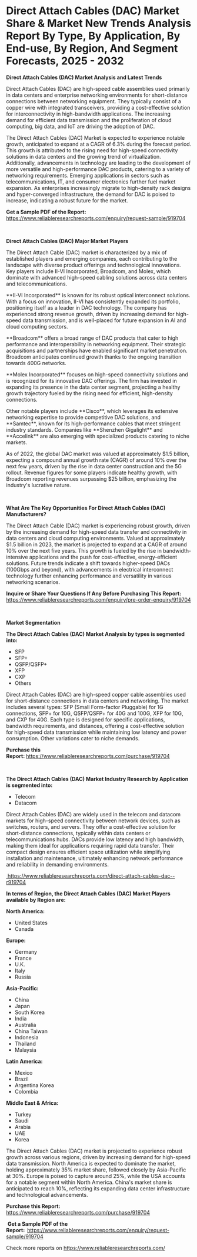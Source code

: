 <p><h1>Direct Attach Cables (DAC) Market Share & Market New Trends Analysis Report By Type, By Application, By End-use, By Region, And Segment Forecasts, 2025 - 2032</h1></p><p><strong>Direct Attach Cables (DAC) Market Analysis and Latest Trends</strong></p>
<p><p>Direct Attach Cables (DAC) are high-speed cable assemblies used primarily in data centers and enterprise networking environments for short-distance connections between networking equipment. They typically consist of a copper wire with integrated transceivers, providing a cost-effective solution for interconnectivity in high-bandwidth applications. The increasing demand for efficient data transmission and the proliferation of cloud computing, big data, and IoT are driving the adoption of DAC.</p><p>The Direct Attach Cables (DAC) Market is expected to experience notable growth, anticipated to expand at a CAGR of 6.3% during the forecast period. This growth is attributed to the rising need for high-speed connectivity solutions in data centers and the growing trend of virtualization. Additionally, advancements in technology are leading to the development of more versatile and high-performance DAC products, catering to a variety of networking requirements. Emerging applications in sectors such as telecommunications, IT, and consumer electronics further fuel market expansion. As enterprises increasingly migrate to high-density rack designs and hyper-converged infrastructure, the demand for DAC is poised to increase, indicating a robust future for the market.</p></p>
<p><strong>Get a Sample PDF of the Report:&nbsp;</strong> <a href="https://www.reliableresearchreports.com/enquiry/request-sample/919704?utm_campaign=2208&utm_medium=2&utm_source=Github&utm_content=ia&utm_term=08042025&utm_id=direct-attach-cables-dac">https://www.reliableresearchreports.com/enquiry/request-sample/919704</a></p>
<p>&nbsp;</p>
<p><strong>Direct Attach Cables (DAC) Major Market Players</strong></p>
<p><p>The Direct Attach Cable (DAC) market is characterized by a mix of established players and emerging companies, each contributing to the landscape with diverse product offerings and technological innovations. Key players include II-VI Incorporated, Broadcom, and Molex, which dominate with advanced high-speed cabling solutions across data centers and telecommunications.</p><p>**II-VI Incorporated** is known for its robust optical interconnect solutions. With a focus on innovation, II-VI has consistently expanded its portfolio, positioning itself as a leader in DAC technology. The company has experienced strong revenue growth, driven by increasing demand for high-speed data transmission, and is well-placed for future expansion in AI and cloud computing sectors.</p><p>**Broadcom** offers a broad range of DAC products that cater to high performance and interoperability in networking equipment. Their strategic acquisitions and partnerships have enabled significant market penetration. Broadcom anticipates continued growth thanks to the ongoing transition towards 400G networks.</p><p>**Molex Incorporated** focuses on high-speed connectivity solutions and is recognized for its innovative DAC offerings. The firm has invested in expanding its presence in the data center segment, projecting a healthy growth trajectory fueled by the rising need for efficient, high-density connections.</p><p>Other notable players include **Cisco**, which leverages its extensive networking expertise to provide competitive DAC solutions, and **Samtec**, known for its high-performance cables that meet stringent industry standards. Companies like **Shenzhen Gigalight** and **Accelink** are also emerging with specialized products catering to niche markets.</p><p>As of 2022, the global DAC market was valued at approximately $1.5 billion, expecting a compound annual growth rate (CAGR) of around 10% over the next few years, driven by the rise in data center construction and the 5G rollout. Revenue figures for some players indicate healthy growth, with Broadcom reporting revenues surpassing $25 billion, emphasizing the industry's lucrative nature.</p></p>
<p>&nbsp;</p>
<p><strong>What Are The Key Opportunities For Direct Attach Cables (DAC) Manufacturers?</strong></p>
<p><p>The Direct Attach Cable (DAC) market is experiencing robust growth, driven by the increasing demand for high-speed data transfer and connectivity in data centers and cloud computing environments. Valued at approximately $1.5 billion in 2023, the market is projected to expand at a CAGR of around 10% over the next five years. This growth is fueled by the rise in bandwidth-intensive applications and the push for cost-effective, energy-efficient solutions. Future trends indicate a shift towards higher-speed DACs (100Gbps and beyond), with advancements in electrical interconnect technology further enhancing performance and versatility in various networking scenarios.</p></p>
<p><strong>Inquire or Share Your Questions If Any Before Purchasing This Report:</strong> <a href="https://www.reliableresearchreports.com/enquiry/pre-order-enquiry/919704?utm_campaign=2208&utm_medium=2&utm_source=Github&utm_content=ia&utm_term=08042025&utm_id=direct-attach-cables-dac">https://www.reliableresearchreports.com/enquiry/pre-order-enquiry/919704</a></p>
<p>&nbsp;</p>
<p><strong>Market Segmentation</strong></p>
<p><strong>The Direct Attach Cables (DAC) Market Analysis by types is segmented into:</strong></p>
<p><ul><li>SFP</li><li>SFP+</li><li>QSFP/QSFP+</li><li>XFP</li><li>CXP</li><li>Others</li></ul></p>
<p><p>Direct Attach Cables (DAC) are high-speed copper cable assemblies used for short-distance connections in data centers and networking. The market includes several types: SFP (Small Form-factor Pluggable) for 1G connections, SFP+ for 10G, QSFP/QSFP+ for 40G and 100G, XFP for 10G, and CXP for 40G. Each type is designed for specific applications, bandwidth requirements, and distances, offering a cost-effective solution for high-speed data transmission while maintaining low latency and power consumption. Other variations cater to niche demands.</p></p>
<p><strong>Purchase this Report:&nbsp;</strong><a href="https://www.reliableresearchreports.com/purchase/919704?utm_campaign=2208&utm_medium=2&utm_source=Github&utm_content=ia&utm_term=08042025&utm_id=direct-attach-cables-dac">https://www.reliableresearchreports.com/purchase/919704</a></p>
<p>&nbsp;</p>
<p><strong>The Direct Attach Cables (DAC) Market Industry Research by Application is segmented into:</strong></p>
<p><ul><li>Telecom</li><li>Datacom</li></ul></p>
<p><p>Direct Attach Cables (DAC) are widely used in the telecom and datacom markets for high-speed connectivity between network devices, such as switches, routers, and servers. They offer a cost-effective solution for short-distance connections, typically within data centers or telecommunications hubs. DACs provide low latency and high bandwidth, making them ideal for applications requiring rapid data transfer. Their compact design ensures efficient space utilization while simplifying installation and maintenance, ultimately enhancing network performance and reliability in demanding environments.</p></p>
<p><a href="https://www.reliableresearchreports.com/direct-attach-cables-dac--r919704?utm_campaign=2208&utm_medium=2&utm_source=Github&utm_content=ia&utm_term=08042025&utm_id=direct-attach-cables-dac">&nbsp;https://www.reliableresearchreports.com/direct-attach-cables-dac--r919704</a></p>
<p><strong>In terms of Region, the Direct Attach Cables (DAC) Market Players available by Region are:</strong></p>
<p>
    <p> <strong> North America: </strong>
        <ul>
            <li>United States</li>
            <li>Canada</li>
        </ul>
        </p> 
    <p> <strong> Europe: </strong>
        <ul>
            <li>Germany</li>
            <li>France</li>
            <li>U.K.</li>
            <li>Italy</li>
            <li>Russia</li>
        </ul>
        </p> 
    <p> <strong> Asia-Pacific: </strong>
        <ul>
            <li>China</li>
            <li>Japan</li>
            <li>South Korea</li>
            <li>India</li>
            <li>Australia</li>
            <li>China Taiwan</li>
            <li>Indonesia</li>
            <li>Thailand</li>
            <li>Malaysia</li>
        </ul>
        </p> 
    <p> <strong> Latin America: </strong>
        <ul>
            <li>Mexico</li>
            <li>Brazil</li>
            <li>Argentina Korea</li>
            <li>Colombia</li>
        </ul>
        </p> 
    <p> <strong> Middle East & Africa: </strong>
        <ul>
            <li>Turkey</li>
            <li>Saudi</li>
            <li>Arabia</li>
            <li>UAE</li>
            <li>Korea</li>
        </ul>
    </p>
    </p>
<p><p>The Direct Attach Cables (DAC) market is projected to experience robust growth across various regions, driven by increasing demand for high-speed data transmission. North America is expected to dominate the market, holding approximately 35% market share, followed closely by Asia-Pacific at 30%. Europe is poised to capture around 25%, while the USA accounts for a notable segment within North America. China's market share is anticipated to reach 10%, reflecting its expanding data center infrastructure and technological advancements.</p></p>
<p><strong>Purchase this Report: </strong><a href="https://www.reliableresearchreports.com/purchase/919704?utm_campaign=2208&utm_medium=2&utm_source=Github&utm_content=ia&utm_term=08042025&utm_id=direct-attach-cables-dac">https://www.reliableresearchreports.com/purchase/919704</a></p>
<p>&nbsp;<strong>Get a Sample PDF of the Report:&nbsp;&nbsp;</strong><a href="https://www.reliableresearchreports.com/enquiry/request-sample/919704?utm_campaign=2208&utm_medium=2&utm_source=Github&utm_content=ia&utm_term=08042025&utm_id=direct-attach-cables-dac">https://www.reliableresearchreports.com/enquiry/request-sample/919704</a></p>
<p><strong></strong></p>
<p>Check more reports on <a href="https://www.reliableresearchreports.com/?utm_campaign=2208&utm_medium=2&utm_source=Github&utm_content=ia&utm_term=08042025&utm_id=direct-attach-cables-dac">https://www.reliableresearchreports.com/</a></p>